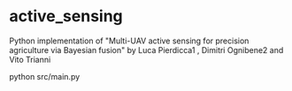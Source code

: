 # active_sensing
Python implementation of "Multi-UAV active sensing for precision agriculture via Bayesian fusion" by Luca Pierdicca1 , Dimitri Ognibene2 and Vito Trianni


python  src/main.py

